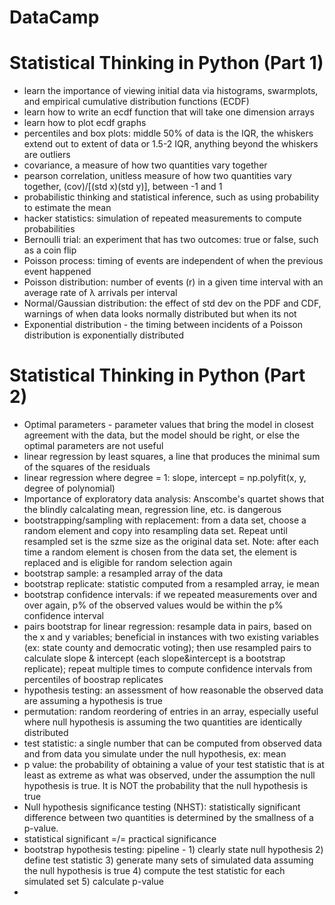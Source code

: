 # DataCamp

# Statistical Thinking in Python (Part 1)
 - learn the importance of viewing initial data via histograms, swarmplots, and empirical cumulative distribution functions (ECDF)
 - learn how to write an ecdf function that will take one dimension arrays
 - learn how to plot ecdf graphs
 - percentiles and box plots: middle 50% of data is the IQR, the whiskers extend out to extent of data or 1.5-2 IQR, anything beyond the whiskers are outliers
 - covariance, a measure of how two quantities vary together 
 - pearson correlation, unitless measure of how two quantities vary together, (cov)/[(std x)(std y)], between -1 and 1
 - probabilistic thinking and statistical inference, such as using probability to estimate the mean
 - hacker statistics: simulation of repeated measurements to compute probabilities 
 - Bernoulli trial: an experiment that has two outcomes: true or false, such as a coin flip
 - Poisson process: timing of events are independent of when the previous event happened
 - Poisson distribution: number of events (r) in a given time interval with an average rate of λ arrivals per interval  
 - Normal/Gaussian distribution: the effect of std dev on the PDF and CDF, warnings of when data looks normally distributed but when its not
 - Exponential distribution - the timing between incidents of a Poisson distribution is exponentially distributed 

# Statistical Thinking in Python (Part 2)
 - Optimal parameters - parameter values that bring the model in closest agreement with the data, but the model should be right, or else the optimal parameters are not useful
 - linear regression by least squares, a line that produces the minimal sum of the squares of the residuals
 - linear regression where degree = 1: slope, intercept = np.polyfit(x, y, degree of polynomial)
 - Importance of exploratory data analysis: Anscombe's quartet shows that the blindly calcalating mean, regression line, etc. is dangerous
 - bootstrapping/sampling with replacement: from a data set, choose a random element and copy into resampling data set. Repeat until resampled set is the szme size as the original data set. Note: after each time a random element is chosen from the data set, the element is replaced and is eligible for random selection again
 - bootstrap sample: a resampled array of the data
 - bootstrap replicate: statistic computed from a resampled array, ie mean
 - bootstrap confidence intervals: if we repeated measurements over and over again, p% of the observed values would be within the p% confidence interval
 - pairs bootstrap for linear regression: resample data in pairs, based on the x and y variables; beneficial in instances with two existing variables (ex: state county and democratic voting); then use resampled pairs to calculate slope & intercept (each slope&intercept is a bootstrap replicate); repeat multiple times to compute confidence intervals from percentiles of boostrap replicates
 - hypothesis testing: an assessment of how reasonable the observed data are assuming a hypothesis is true
 - permutation: random reordering of entries in an array, especially useful where null hypothesis is assuming the two quantities are identically distributed
 - test statistic: a single number that can be computed from observed data and from data you simulate under the null hypothesis, ex: mean
 - p value: the probability of obtaining a value of your test statistic that is at least as extreme as what was observed, under the assumption the null hypothesis is true. It is NOT the probability that the null hypothesis is true
 - Null hypothesis significance testing (NHST): statistically significant difference between two quantities is determined by the smallness of a p-value.
 - statistical significant =/= practical significance
 - bootstrap hypothesis testing: pipeline - 1) clearly state null hypothesis 2) define test statistic 3) generate many sets of simulated data assuming the null hypothesis is true 4) compute the test statistic for each simulated set 5) calculate p-value
 - 
